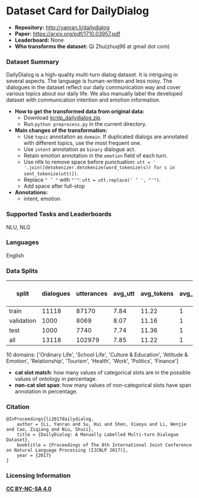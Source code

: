 # Dataset Card for DailyDialog

- **Repository:** http://yanran.li/dailydialog
- **Paper:** https://arxiv.org/pdf/1710.03957.pdf
- **Leaderboard:** None
- **Who transforms the dataset:** Qi Zhu(zhuq96 at gmail dot com)

### Dataset Summary

DailyDialog is a high-quality multi-turn dialog dataset. It is intriguing in several aspects. The language is human-written and less noisy. The dialogues in the dataset reflect our daily communication way and cover various topics about our daily life. We also manually label the developed dataset with communication intention and emotion information.

- **How to get the transformed data from original data:** 
  - Download [ijcnlp_dailydialog.zip](http://yanran.li/files/ijcnlp_dailydialog.zip).
  - Run `python preprocess.py` in the current directory.
- **Main changes of the transformation:**
  - Use `topic` annotation as `domain`. If duplicated dialogs are annotated with different topics, use the most frequent one.
  - Use `intent` annotation as `binary` dialogue act.
  - Retain emotion annotation in the `emotion` field of each turn.
  - Use nltk to remove space before punctuation: `utt = ' '.join([detokenizer.detokenize(word_tokenize(s)) for s in sent_tokenize(utt)])`.
  - Replace `" ’ "` with `"'"`: `utt = utt.replace(' ’ ', "'")`.
  - Add space after full-stop
- **Annotations:**
  - intent, emotion

### Supported Tasks and Leaderboards

NLU, NLG

### Languages

English

### Data Splits

| split      |   dialogues |   utterances |   avg_utt |   avg_tokens |   avg_domains | cat slot match(state)   | cat slot match(goal)   | cat slot match(dialogue act)   | non-cat slot span(dialogue act)   |
|------------|-------------|--------------|-----------|--------------|---------------|-------------------------|------------------------|--------------------------------|-----------------------------------|
| train      |       11118 |        87170 |      7.84 |        11.22 |             1 | -                       | -                      | -                              | -                                 |
| validation |        1000 |         8069 |      8.07 |        11.16 |             1 | -                       | -                      | -                              | -                                 |
| test       |        1000 |         7740 |      7.74 |        11.36 |             1 | -                       | -                      | -                              | -                                 |
| all        |       13118 |       102979 |      7.85 |        11.22 |             1 | -                       | -                      | -                              | -                                 |

10 domains: ['Ordinary Life', 'School Life', 'Culture & Education', 'Attitude & Emotion', 'Relationship', 'Tourism', 'Health', 'Work', 'Politics', 'Finance']
- **cat slot match**: how many values of categorical slots are in the possible values of ontology in percentage.
- **non-cat slot span**: how many values of non-categorical slots have span annotation in percentage.


### Citation

```
@InProceedings{li2017dailydialog,
    author = {Li, Yanran and Su, Hui and Shen, Xiaoyu and Li, Wenjie and Cao, Ziqiang and Niu, Shuzi},
    title = {DailyDialog: A Manually Labelled Multi-turn Dialogue Dataset},
    booktitle = {Proceedings of The 8th International Joint Conference on Natural Language Processing (IJCNLP 2017)},
    year = {2017}
}
```

### Licensing Information

[**CC BY-NC-SA 4.0**](https://creativecommons.org/licenses/by-nc-sa/4.0/)